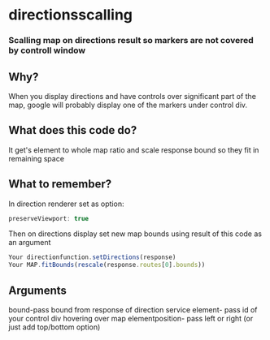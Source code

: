 # directionsscalling
### Scalling map on directions result so markers are not covered by controll window ###


## Why? ##
When you display directions and have controls over significant part of the map, google will probably display one of the markers under control div. 

## What does this code do? ##
It get's element to whole map ratio and scale response bound so they fit in remaining space

## What to remember? ##
In direction renderer set as option:
```javascript
preserveViewport: true
```

Then on directions display set new map bounds using result of this code as an argument
```javascript
Your directionfunction.setDirections(response)
Your MAP.fitBounds(rescale(response.routes[0].bounds))

```

## Arguments ##
bound-pass bound from response of direction service
element- pass id of your control div hovering over map
elementposition- pass left or right (or just add top/bottom option)